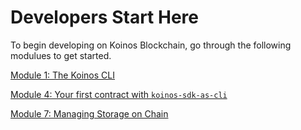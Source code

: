 # Developers Start Here

To begin developing on Koinos Blockchain, go through the following modulues to get started.

[Module 1: The Koinos CLI](/modules/M1/1_introduction)

[Module 4: Your first contract with `koinos-sdk-as-cli`](/modules/M4/1_introduction)

[Module 7: Managing Storage on Chain](/modules/M7/1_introduction)




